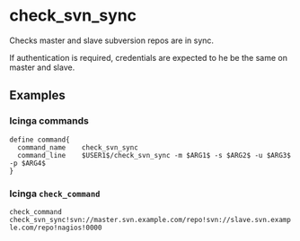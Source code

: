 # check_svn_sync

Checks master and slave subversion repos are in sync.

If authentication is required, credentials are expected to he be the same on
master and slave.

## Examples

### Icinga commands

```
define command{
  command_name    check_svn_sync
  command_line    $USER1$/check_svn_sync -m $ARG1$ -s $ARG2$ -u $ARG3$ -p $ARG4$
}
```

### Icinga `check_command`

`check_command check_svn_sync!svn://master.svn.example.com/repo!svn://slave.svn.example.com/repo!nagios!0000`
